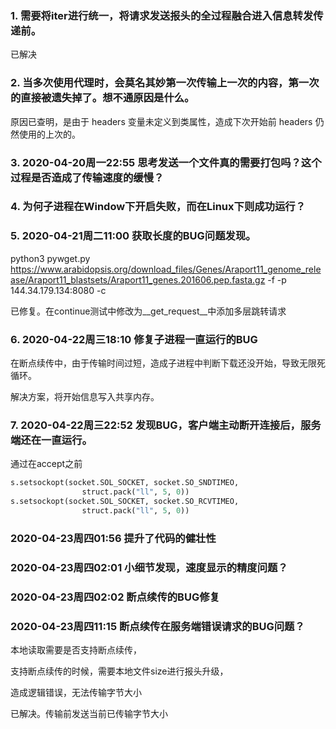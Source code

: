 ### 1. 需要将iter进行统一，将请求发送报头的全过程融合进入信息转发传递前。

已解决


### 2. 当多次使用代理时，会莫名其妙第一次传输上一次的内容，第一次的直接被遗失掉了。想不通原因是什么。

原因已查明，是由于 headers 变量未定义到类属性，造成下次开始前 headers 仍然使用的上次的。


### 3. 2020-04-20周一22:55 思考发送一个文件真的需要打包吗？这个过程是否造成了传输速度的缓慢？


### 4. 为何子进程在Window下开启失败，而在Linux下则成功运行？


### 5. 2020-04-21周二11:00 获取长度的BUG问题发现。

python3 pywget.py https://www.arabidopsis.org/download_files/Genes/Araport11_genome_release/Araport11_blastsets/Araport11_genes.201606.pep.fasta.gz -f -p 144.34.179.134:8080 -c

已修复。在continue测试中修改为__get_request__中添加多层跳转请求

### 6. 2020-04-22周三18:10 修复子进程一直运行的BUG

在断点续传中，由于传输时间过短，造成子进程中判断下载还没开始，导致无限死循环。

解决方案，将开始信息写入共享内存。

### 7. 2020-04-22周三22:52 发现BUG，客户端主动断开连接后，服务端还在一直运行。

通过在accept之前
```python
s.setsockopt(socket.SOL_SOCKET, socket.SO_SNDTIMEO,
                struct.pack("ll", 5, 0))
s.setsockopt(socket.SOL_SOCKET, socket.SO_RCVTIMEO,
                struct.pack("ll", 5, 0))
```

### 2020-04-23周四01:56 提升了代码的健壮性


### 2020-04-23周四02:01 小细节发现，速度显示的精度问题？

### 2020-04-23周四02:02 断点续传的BUG修复

### 2020-04-23周四11:15 断点续传在服务端错误请求的BUG问题？

本地读取需要是否支持断点续传，

支持断点续传的时候，需要本地文件size进行报头升级，

造成逻辑错误，无法传输字节大小

已解决。传输前发送当前已传输字节大小
